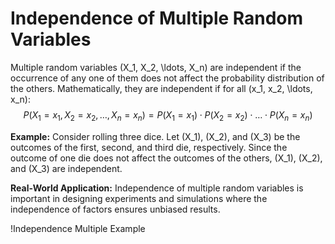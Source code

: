 # Independence of Multiple Random Variables

Multiple random variables \(X_1, X_2, \ldots, X_n\) are independent if the occurrence of any one of them does not affect the probability distribution of the others. Mathematically, they are independent if for all \(x_1, x_2, \ldots, x_n\):
$$ P(X_1 = x_1, X_2 = x_2, \ldots, X_n = x_n) = P(X_1 = x_1) \cdot P(X_2 = x_2) \cdot \ldots \cdot P(X_n = x_n) $$

**Example:**
Consider rolling three dice. Let \(X_1\), \(X_2\), and \(X_3\) be the outcomes of the first, second, and third die, respectively. Since the outcome of one die does not affect the outcomes of the others, \(X_1\), \(X_2\), and \(X_3\) are independent.

**Real-World Application:**
Independence of multiple random variables is important in designing experiments and simulations where the independence of factors ensures unbiased results.

!Independence Multiple Example
